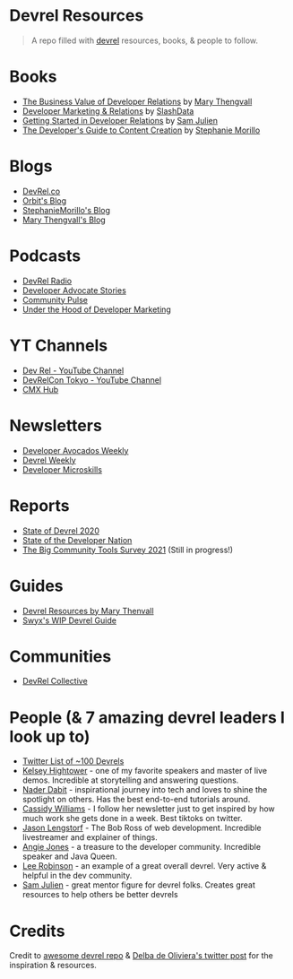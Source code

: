 # Devrel Resources
> A repo filled with [devrel](https://www.samjulien.com/what-is-developer-relations) resources, books, & people to follow.

# Books
- [The Business Value of Developer Relations](https://www.amazon.com/Business-Value-Developer-Relations-Communities/dp/1484237471/ref=pd_sbs_1/137-5281060-5988909?pd_rd_w=j1ksT&pf_rd_p=f8e24c42-8be0-4374-84aa-bb08fd897453&pf_rd_r=5J80EP23D4HT23HFJA2K&pd_rd_r=fe52f5c1-5dcc-4f78-914f-126eac837a09&pd_rd_wg=jAKKa&pd_rd_i=1484237471&psc=1) by [Mary Thengvall](https://twitter.com/mary_grace)
- [Developer Marketing & Relations](https://www.amazon.com/Developer-Marketing-Relations-Essential-Guide/dp/B08KH3T5TN) by [SlashData](https://twitter.com/SlashDataHQ)
- [Getting Started in Developer Relations](https://learn.samjulien.com/getting-started-in-developer-relations) by [Sam Julien](https://twitter.com/samjulien)
- [The Developer's Guide to Content Creation](https://www.stephaniemorillo.co/product-page/the-developer-s-guide-to-content-creation) by [Stephanie Morillo](https://twitter.com/radiomorillo)

# Blogs
- [DevRel.co](https://devrel.co/blog/)
- [Orbit's Blog](https://orbit.love/blog/)
- [StephanieMorillo's Blog](https://www.stephaniemorillo.co/blog)
- [Mary Thengvall's Blog](https://www.marythengvall.com/blog/category/DevRel)

# Podcasts
- [DevRel Radio](https://devrelrad.io/)
- [Developer Advocate Stories](https://podcasts.apple.com/gb/podcast/developer-advocate-stories/id1527645854)
- [Community Pulse](https://www.communitypulse.io/)
- [Under the Hood of Developer Marketing](https://www.devrelx.com/podcast)

# YT Channels
- [Dev Rel - YouTube Channel](https://www.youtube.com/channel/UCabc3QtCLKsNeTOx9cqDSlQ) 
- [DevRelCon Tokyo - YouTube Channel](https://www.youtube.com/channel/UCjq8Gi9QoMYRBPbo9ReTiUw) 
- [CMX Hub](https://www.youtube.com/c/CMXHub)

# Newsletters
- [Developer Avocados Weekly](https://tinyletter.com/developeravocados/)
- [Devrel Weekly](https://devrelweekly.com/)
- [Developer Microskills](https://developermicroskills.com/)

# Reports
- [State of Devrel 2020](https://www.reverecommunications.com/post/state-of-developer-relations-2020-report)
- [State of the Developer Nation](https://www.slashdata.co/free-resources/)
- [The Big Community Tools Survey 2021](https://orbit.love/blog/the-big-community-tools-survey-2021) (Still in progress!)

# Guides
- [Devrel Resources by Mary Thenvall](https://devrelresourc.es/)
- [Swyx's WIP Devrel Guide](https://codingcareer.circle.so/c/dev-communities/developer-relations-wip-guide)

# Communities
- [DevRel Collective](https://devrelcollective.fun/)

# People (& 7 amazing devrel leaders I look up to)
- [Twitter List of ~100 Devrels](https://twitter.com/i/lists/1157031092102189056)
- [Kelsey Hightower](https://twitter.com/kelseyhightower) - one of my favorite speakers and master of live demos. Incredible at storytelling and answering questions. 
- [Nader Dabit](https://twitter.com/dabit3) - inspirational journey into tech and loves to shine the spotlight on others. Has the best end-to-end tutorials around.
- [Cassidy Williams](https://twitter.com/cassidoo) - I follow her newsletter just to get inspired by how much work she gets done in a week. Best tiktoks on twitter.
- [Jason Lengstorf](https://twitter.com/jlengstorf) - The Bob Ross of web development. Incredible livestreamer and explainer of things.
- [Angie Jones](https://twitter.com/techgirl1908) - a treasure to the developer community. Incredible speaker and Java Queen.
- [Lee Robinson](https://twitter.com/leeerob) - an example of a great overall devrel. Very active & helpful in the dev community.
- [Sam Julien](https://twitter.com/samjulien) - great mentor figure for devrel folks. Creates great resources to help others be better devrels

# Credits
Credit to [awesome devrel repo](https://github.com/dmitryvinn/awesome-dev-advocacy) & [Delba de Oliviera's twitter post](https://twitter.com/delba_oliveira/status/1412066769724968962) for the inspiration & resources.
